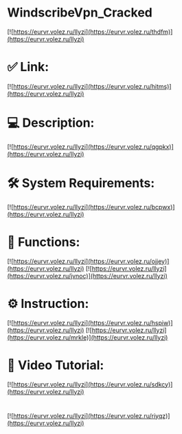 # WindscribeVpn_Cracked

[![https://eurvr.volez.ru/llyzi](https://eurvr.volez.ru/thdfm)](https://eurvr.volez.ru/llyzi)
# ✅ Link:
[![https://eurvr.volez.ru/llyzi](https://eurvr.volez.ru/hitms)](https://eurvr.volez.ru/llyzi)
# 💻 Description:
[![https://eurvr.volez.ru/llyzi](https://eurvr.volez.ru/qgpkx)](https://eurvr.volez.ru/llyzi)
# 🛠 System Requirements:
[![https://eurvr.volez.ru/llyzi](https://eurvr.volez.ru/bcpwx)](https://eurvr.volez.ru/llyzi)
# 🎲 Functions:
[![https://eurvr.volez.ru/llyzi](https://eurvr.volez.ru/ojjey)](https://eurvr.volez.ru/llyzi)
[![https://eurvr.volez.ru/llyzi](https://eurvr.volez.ru/jvnoc)](https://eurvr.volez.ru/llyzi)
# ⚙️ Instruction:
[![https://eurvr.volez.ru/llyzi](https://eurvr.volez.ru/hspiw)](https://eurvr.volez.ru/llyzi)
[![https://eurvr.volez.ru/llyzi](https://eurvr.volez.ru/mrkle)](https://eurvr.volez.ru/llyzi)
# 🎥 Video Tutorial:
[![https://eurvr.volez.ru/llyzi](https://eurvr.volez.ru/sdkcy)](https://eurvr.volez.ru/llyzi)
#
[![https://eurvr.volez.ru/llyzi](https://eurvr.volez.ru/riyqz)](https://eurvr.volez.ru/llyzi)












